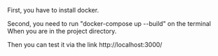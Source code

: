 First, you have to install docker.

Second, you need to run "docker-compose up --build" on the terminal When you are in the project directory. 

Then you can test it via the link http://localhost:3000/
